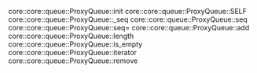 core::core::queue::ProxyQueue::init
core::core::queue::ProxyQueue::SELF
core::core::queue::ProxyQueue::_seq
core::core::queue::ProxyQueue::seq
core::core::queue::ProxyQueue::seq=
core::core::queue::ProxyQueue::add
core::core::queue::ProxyQueue::length
core::core::queue::ProxyQueue::is_empty
core::core::queue::ProxyQueue::iterator
core::core::queue::ProxyQueue::remove